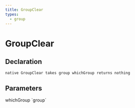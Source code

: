 ```yaml
---
title: GroupClear
types:
  - group
---
```


# GroupClear

## Declaration

```
native GroupClear takes group whichGroup returns nothing
```

## Parameters
<dl>
  <dt>whichGroup `group`</dt>
  <dd></dd>
</dl>